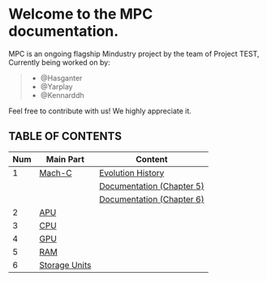 # Welcome to the MPC documentation.

MPC is an ongoing flagship Mindustry project by the team of Project TEST, Currently being worked on by:

> -   @Hasganter
> -   @Yarplay
> -   @Kennarddh

Feel free to contribute with us! We highly appreciate it.

## TABLE OF CONTENTS

| Num | Main Part                         | Content                                                        |
| --- | --------------------------------- | -------------------------------------------------------------- |
| 1   | [Mach-C](./Mach-C/)               | [Evolution History](./Mach-C/Mach-C_History.md)                |
|     |                                   | [Documentation (Chapter 5)](./Mach-C/Mach-C_Docs.Chapter-5.md) |
|     |                                   | [Documentation (Chapter 6)](./Mach-C/Mach-C_Docs.Chapter-6.md) |
| 2   | [APU](./APU/)                     |                                                                |
| 3   | [CPU](./CPU/)                     |                                                                |
| 4   | [GPU](./GPU/)                     |                                                                |
| 5   | [RAM](./RAM/)                     |                                                                |
| 6   | [Storage Units](./Storage-units/) |                                                                |
